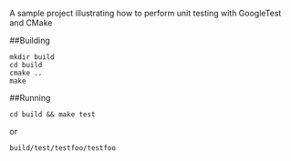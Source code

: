 A sample project illustrating how to perform unit testing with GoogleTest and CMake

##Building

~~~
mkdir build
cd build
cmake ..
make
~~~

##Running

~~~
cd build && make test
~~~

or

~~~
build/test/testfoo/testfoo
~~~
